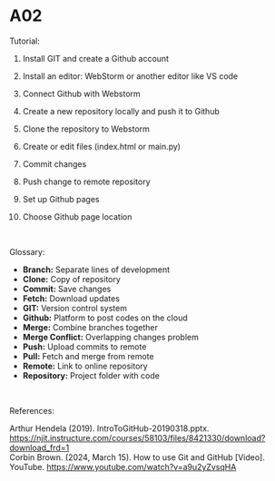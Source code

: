 # A02
Tutorial:
1) Install GIT and create a Github account 

2) Install an editor: WebStorm or another editor like VS code
   
3) Connect Github with Webstorm

4) Create a new repository locally and push it to Github
   
6) Clone the repository to Webstorm
   
7) Create or edit files (index.html or main.py)

8) Commit changes

9) Push change to remote repository

10) Set up Github pages

11) Choose Github page location

<br>

Glossary:
- **Branch:** Separate lines of development
- **Clone:** Copy of repository
- **Commit:** Save changes
- **Fetch:** Download updates
- **GIT:** Version control system
- **Github:** Platform to post codes on the cloud
- **Merge:** Combine branches together
- **Merge Conflict:** Overlapping changes problem
- **Push:** Upload commits to remote
- **Pull:** Fetch and merge from remote
- **Remote:** Link to online repository
- **Repository:** Project folder with code

<br>

References: <br>

Arthur Hendela (2019). IntroToGitHub-20190318.pptx. https://njit.instructure.com/courses/58103/files/8421330/download?download_frd=1 <br>
Corbin Brown. (2024, March 15). How to use Git and GitHub [Video]. YouTube. https://www.youtube.com/watch?v=a9u2yZvsqHA 
